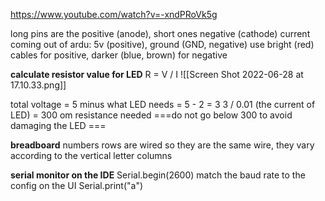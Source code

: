 https://www.youtube.com/watch?v=-xndPRoVk5g

long pins are the positive (anode), short ones negative (cathode)
current coming out of ardu: 5v (positive), ground (GND, negative)
use bright (red) cables for positive, darker (blue, brown) for negative

**calculate resistor value for LED**
R = V / I 
![[Screen Shot 2022-06-28 at 17.10.33.png]]

total voltage = 5
minus what LED needs = 5 - 2 = 3
3 / 0.01 (the current of LED) = 300 om resistance needed
===do not go below 300 to avoid damaging the LED ===

**breadboard**
numbers rows are wired so they are the same wire, they vary according to the vertical letter columns

**serial monitor on the IDE**
Serial.begin(2600)
match the baud rate to the config on the UI
Serial.print("a")